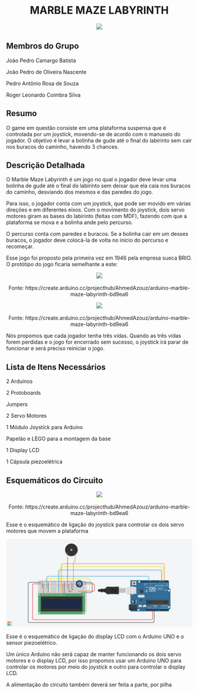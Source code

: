 <h1 align="center">MARBLE MAZE LABYRINTH</h1>
<p align="center">
<img src="http://img.shields.io/static/v1?label=STATUS&message=EM%20DESENVOLVIMENTO&color=GREEN&style=for-the-badge"/>
</p>
<h2>Membros do Grupo</h2>
<p>João Pedro Camargo Batista

João Pedro de Oliveira Nascente

Pedro Antônio Rosa de Souza

Roger Leonardo Coimbra Silva</p>
<h2>Resumo</h2>
<p>O game em questão consiste em uma plataforma 
suspensa que é controlada por um joystick, movendo-se de acordo com o 
manuseio do jogador. O objetivo é levar a bolinha de gude até o final do labirinto 
sem cair nos buracos do caminho, havendo 3 chances.</p>
<h2>Descrição Detalhada</h2>
<p>O Marble Maze Labyrinth é um jogo no qual o jogador 
deve levar uma bolinha de gude até o final do labirinto sem deixar que ela caia 
nos buracos do caminho, desviando dos mesmos e das paredes do jogo.

Para isso, o jogador conta com um joystick, que pode ser movido em várias 
direções e em diferentes eixos. Com o movimento do joystick, dois servo motores 
giram as bases do labirinto (feitas com MDF), fazendo com 
que a plataforma se mova e a bolinha ande pelo percurso.

O percurso conta com paredes e buracos. Se a bolinha cair em um desses 
buracos, o jogador deve colocá-la de volta no início do percurso e recomeçar.

Esse jogo foi proposto pela primeira vez em 1946 pela empresa sueca BRIO. O 
protótipo do jogo ficaria semelhante a este:</p>
<p align="center">
<img src="https://user-images.githubusercontent.com/105085521/209408116-4f47b0f7-e918-47e8-8a1a-c92e583f327e.png">
</p>
<p align="center">Fonte: https://create.arduino.cc/projecthub/AhmedAzouz/arduino-marble-maze-labyrinth-bd9ea6</p>
<p align="center">
<img src="https://user-images.githubusercontent.com/105085521/209408347-14b3304a-ee10-4248-86f2-e00f852c2659.png">
</p>
<p align="center">Fonte: https://create.arduino.cc/projecthub/AhmedAzouz/arduino-marble-maze-labyrinth-bd9ea6</p>
<p>
Nós propomos que cada jogador tenha três vidas. Quando as três vidas forem 
perdidas e o jogo for encerrado sem sucesso, o joystick irá parar de funcionar e 
será preciso reiniciar o jogo.

</p>
<h2>Lista de Itens Necessários</h2>
<p>2 Arduinos</p>
<p>2 Protoboards</p>
<p>Jumpers</p>
<p>2 Servo Motores</p>
<p>1 Módulo Joystick para Arduino</p>
<p>Papelão e LEGO para a montagem da base</p>
<p>1 Display LCD</p>
<p>1 Cápsula piezoelétrica</p>
<h2>Esquemáticos do Circuito</h2>
<p align="center">
<img src="https://user-images.githubusercontent.com/105085521/209408891-1c054df5-b180-4321-8ffe-a2e8d00dd175.png">
</p>
<p align="center">Fonte: https://create.arduino.cc/projecthub/AhmedAzouz/arduino-marble-maze-labyrinth-bd9ea6</p>
<p>Esse é o esquemático de ligação do joystick para controlar os dois servo motores 
que movem a plataforma</p>
<p align="center">
<img src="lcd.png">
</p>
<p>Esse é o esquemático de ligação do display LCD com o Arduino UNO e o sensor piezoelétrico.

Um único Arduino não será capaz de manter funcionando os dois servo motores 
e o display LCD, por isso propomos usar um Arduino UNO para controlar os 
motores por meio do joystick e outro para controlar o display LCD.

A alimentação do circuito também deverá ser feita a parte, por pilha</p>

